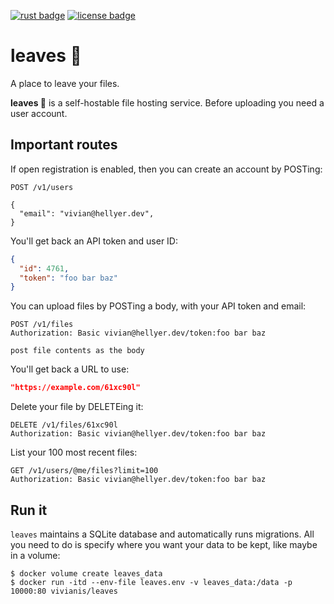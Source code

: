 [![rust badge]][rust link] [![license badge]][license link]

# leaves 🍂

A place to leave your files.

**leaves 🍂** is a self-hostable file hosting service. Before uploading you need
a user account.

## Important routes

If open registration is enabled, then you can create an account by POSTing:

```http
POST /v1/users

{
  "email": "vivian@hellyer.dev",
}
```

You'll get back an API token and user ID:

```json
{
  "id": 4761,
  "token": "foo bar baz"
}
```

You can upload files by POSTing a body, with your API token and email:

```http request
POST /v1/files
Authorization: Basic vivian@hellyer.dev/token:foo bar baz

post file contents as the body
```

You'll get back a URL to use:

```json
"https://example.com/61xc90l"
```

Delete your file by DELETEing it:

```http request
DELETE /v1/files/61xc90l
Authorization: Basic vivian@hellyer.dev/token:foo bar baz
```

List your 100 most recent files:

```http request
GET /v1/users/@me/files?limit=100
Authorization: Basic vivian@hellyer.dev/token:foo bar baz
```

## Run it

`leaves` maintains a SQLite database and automatically runs migrations. All you
need to do is specify where you want your data to be kept, like maybe in a
volume:

```shell script
$ docker volume create leaves_data
$ docker run -itd --env-file leaves.env -v leaves_data:/data -p 10000:80 vivianis/leaves
```

[license badge]: https://img.shields.io/github/license/vivianhellyer/leaves?style=for-the-badge
[license link]: https://opensource.org/licenses/ISC
[rust badge]: https://img.shields.io/badge/Rust-1.41-93450a?style=for-the-badge
[rust link]: https://blog.rust-lang.org/2020/01/30/Rust-1.41.0.html
